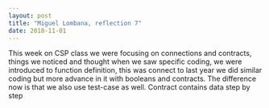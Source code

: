 ```yaml
---
layout: post
title: "Miguel Lombana, reflection 7"
date: 2018-11-01
---
```


This week on CSP class we were focusing on connections and contracts, things we noticed and thought when we saw specific coding, we were introduced to function definition, this was connect to last year we did similar coding but more advance in it with booleans and contracts. The difference now is that we also use test-case as well. Contract contains data step by step
